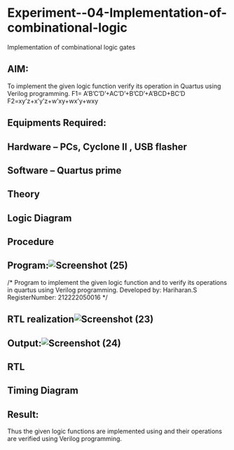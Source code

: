 # Experiment--04-Implementation-of-combinational-logic
Implementation of combinational logic gates
 
## AIM:
To implement the given logic function verify its operation in Quartus using Verilog programming.
 F1= A’B’C’D’+AC’D’+B’CD’+A’BCD+BC’D
F2=xy’z+x’y’z+w’xy+wx’y+wxy
 
 
 
## Equipments Required:
## Hardware – PCs, Cyclone II , USB flasher
## Software – Quartus prime


## Theory
 

## Logic Diagram
## Procedure
## Program:![Screenshot (25)](https://user-images.githubusercontent.com/123146156/233820249-5a0324ee-a705-443e-a3bf-1b1ff466b9d0.png)

/*
Program to implement the given logic function and to verify its operations in quartus using Verilog programming.
Developed by: Hariharan.S
RegisterNumber: 212222050016 
*/
## RTL realization![Screenshot (23)](https://user-images.githubusercontent.com/123146156/233820271-05334ecc-948d-44f7-9413-e5feb9f52f99.png)


## Output:![Screenshot (24)](https://user-images.githubusercontent.com/123146156/233820257-c9e810ae-1642-4e4d-bf1d-243b7671ac66.png)

## RTL
## Timing Diagram
## Result:
Thus the given logic functions are implemented using  and their operations are verified using Verilog programming.
